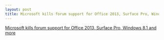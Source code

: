 ```yaml
---
layout: post
title: Microsoft kills forum support for Office 2013, Surface Pro, Windows 8 and more
---
```


[Microsoft kills forum support for Office 2013, Surface Pro, Windows 8.1 and more](https://www.cnet.com/news/microsoft-kills-its-forum-support-for-office-2013-surface-pro-windows-8-1-and-more/)
